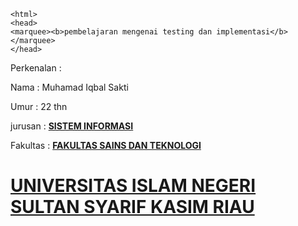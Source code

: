 
    <html>
    <head>
    <marquee><b>pembelajaran mengenai testing dan implementasi</b></marquee>
    </head>
<body>
  <p>Perkenalan :</p>
  <p> Nama        : Muhamad Iqbal Sakti</p>
  <p> Umur        : 22 thn </p>
    <p> jurusan     : <a href="http://sif.uin-suska.ac.id/"><b>SISTEM INFORMASI</b></a> </p>
    <p> Fakultas    : <a href="https://fst.uin-suska.ac.id/"><b>FAKULTAS SAINS DAN TEKNOLOGI</b></a> </p>
    <h1><p> <a href="http://sif.uin-suska.ac.id/"><b>UNIVERSITAS ISLAM NEGERI SULTAN SYARIF KASIM RIAU</b></a></p></h1>
</html>
